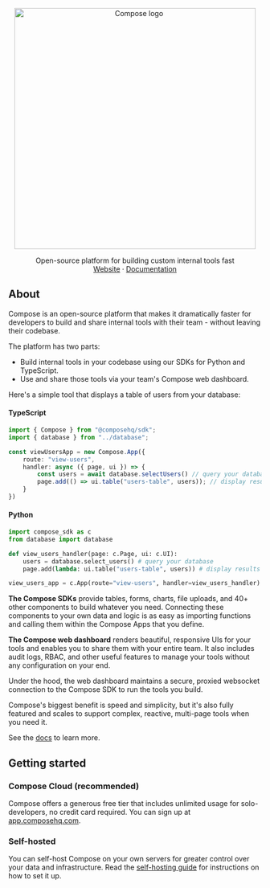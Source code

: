 <p align="center">
<picture>
  <source media="(prefers-color-scheme: dark)" srcset="https://composehq.com/light-logo-with-text.svg" width="480">
  <source media="(prefers-color-scheme: light)" srcset="https://composehq.com/dark-logo-with-text.svg" width="480">
  <img alt="Compose logo" src="https://composehq.com/dark-logo-with-text.svg" width="480">
</picture>
</p>

<p align="center">
    Open-source platform for building custom internal tools fast
    <br />
    <a href="https://composehq.com">Website</a>
    ·
    <a href="https://docs.composehq.com">Documentation</a>
  </p>

## About

Compose is an open-source platform that makes it dramatically faster for developers to build and share internal tools with their team - without leaving their codebase.

The platform has two parts:
- Build internal tools in your codebase using our SDKs for Python and TypeScript.
- Use and share those tools via your team's Compose web dashboard.

Here's a simple tool that displays a table of users from your database:

#### TypeScript
```typescript
import { Compose } from "@composehq/sdk";
import { database } from "../database";

const viewUsersApp = new Compose.App({
    route: "view-users",
    handler: async ({ page, ui }) => {
        const users = await database.selectUsers() // query your database
        page.add(() => ui.table("users-table", users)); // display results in a table
    }
})
```

#### Python
```python
import compose_sdk as c
from database import database

def view_users_handler(page: c.Page, ui: c.UI):
    users = database.select_users() # query your database
    page.add(lambda: ui.table("users-table", users)) # display results in a table

view_users_app = c.App(route="view-users", handler=view_users_handler)
```

**The Compose SDKs** provide tables, forms, charts, file uploads, and 40+ other components to build whatever you need. Connecting these components to your own data and logic is as easy as importing functions and calling them within the Compose Apps that you define.

**The Compose web dashboard** renders beautiful, responsive UIs for your tools and enables you to share them with your entire team. It also includes audit logs, RBAC, and other useful features to manage your tools without any configuration on your end.

Under the hood, the web dashboard maintains a secure, proxied websocket connection to the Compose SDK to run the tools you build.

Compose's biggest benefit is speed and simplicity, but it's also fully featured and scales to support complex, reactive, multi-page tools when you need it.

See the [docs](https://docs.composehq.com) to learn more.

## Getting started

### Compose Cloud (recommended)

Compose offers a generous free tier that includes unlimited usage for solo-developers, no credit card required. You can sign up at [app.composehq.com](https://app.composehq.com/auth/signup).

### Self-hosted

You can self-host Compose on your own servers for greater control over your data and infrastructure. Read the [self-hosting guide](https://github.com/compose-dev/compose/blob/main/SELF_HOSTING.md) for instructions on how to set it up.

